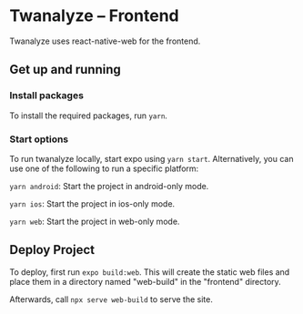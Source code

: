 # Twanalyze – Frontend

Twanalyze uses react-native-web for the frontend.

## Get up and running

### Install packages

To install the required packages, run `yarn`.

### Start options

To run twanalyze locally, start expo using `yarn start`. Alternatively, you can use one of the following to run a specific platform:

`yarn android`: Start the project in android-only mode.

`yarn ios`: Start the project in ios-only mode.

`yarn web`: Start the project in web-only mode.

## Deploy Project

To deploy, first run `expo build:web`. This will create the static web files and place them in a directory named "web-build" in the "frontend" directory.

Afterwards, call `npx serve web-build` to serve the site.
